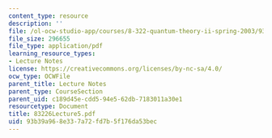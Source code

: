 ```yaml
---
content_type: resource
description: ''
file: /ol-ocw-studio-app/courses/8-322-quantum-theory-ii-spring-2003/93b39a968e337a72fd7b5f176da53bec_83226Lecture5.pdf
file_size: 296655
file_type: application/pdf
learning_resource_types:
- Lecture Notes
license: https://creativecommons.org/licenses/by-nc-sa/4.0/
ocw_type: OCWFile
parent_title: Lecture Notes
parent_type: CourseSection
parent_uid: c189d45e-cdd5-94e5-62db-7183011a30e1
resourcetype: Document
title: 83226Lecture5.pdf
uid: 93b39a96-8e33-7a72-fd7b-5f176da53bec
---
```

